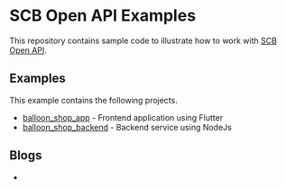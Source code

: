 SCB Open API Examples
=====================
This repository contains sample code to illustrate how to work with [SCB Open API](https://developer.scb/).

Examples
--------
This example contains the following projects.
* [balloon_shop_app](https://github.com/SCB-TechX/scb-open-api-examples/tree/master/balloon_shop_app) - Frontend application using Flutter
* [balloon_shop_backend](https://github.com/SCB-TechX/scb-open-api-examples/tree/master/balloon_shop_backend) - Backend service using NodeJs

Blogs
-----
* 
